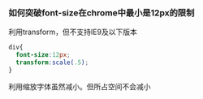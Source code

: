 ### 如何突破font-size在chrome中最小是12px的限制

利用transform，但不支持IE9及以下版本

```css
div{
  font-size:12px;
  transform:scale(.5);
}
```

利用缩放字体虽然减小。但所占空间不会减小